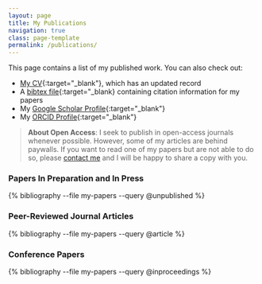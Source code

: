 ```yaml
---
layout: page
title: My Publications
navigation: true
class: page-template
permalink: /publications/
---
```


This page contains a list of my published work.
You can also check out:
* [My CV](https://jdossgollin.github.io/cv-pdf/CV_Doss-Gollin_James.pdf){:target="_blank"}, which has an updated record
* A [bibtex file](https://github.com/jdossgollin/my-papers/blob/master/my-papers.bib){:target="_blank} containing citation information for my papers
* My [Google Scholar Profile](https://scholar.google.com/citations?hl=en&user=6ifLBBsAAAAJ){:target="_blank"}
* My [ORCID Profile](https://orcid.org/0000-0002-3428-2224){:target="_blank"}

> **About Open Access**:
I seek to publish in open-access journals whenever possible.
However, some of my articles are behind paywalls.
If you want to read one of my papers but are not able to do so, please [contact me]({{site.baseurl}}contact/) and I will be happy to share a copy with you.


### Papers In Preparation and In Press

{% bibliography --file my-papers --query @unpublished %}

### Peer-Reviewed  Journal Articles

{% bibliography --file my-papers --query @article %}

### Conference Papers

{% bibliography --file my-papers --query @inproceedings %}